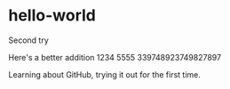# hello-world
Second try 

Here's a better addition
1234
5555
339748923749827897

Learning about GitHub, trying it out for the first time.
